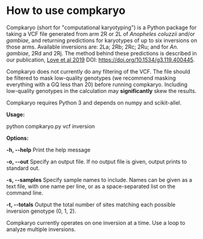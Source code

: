 # How to use compkaryo

Compkaryo (short for "computational karyotyping") is a Python package for taking a VCF file generated from arm 2R or 2L of _Anopheles coluzzii_ and/or _gambiae_, and returning predictions for karyotypes of up to six inversions on those arms. Available inversions are: 2La; 2Rb; 2Rc; 2Ru; and for _An. gambiae_, 2Rd and 2Rj. The method behind these predictions is described in our publication, <a href=https://doi.org/10.1534/g3.119.400445>Love et al 2019</a> DOI: https://doi.org/10.1534/g3.119.400445.

Compkaryo does not currently do any filtering of the VCF. The file should be filtered to mask low-quality genotypes (we recommend masking everything with a GQ less than 20) before running compkaryo. Including low-quality genotypes in the calculation may __significantly__ skew the results.

Compkaryo requires Python 3 and depends on numpy and scikit-allel.

__Usage:__

python compkaryo.py vcf inversion

__Options:__

__-h, --help__      Print the help message

__-o, --out__      Specify an output file. If no output file is given, output prints to standard out.

__-s, --samples__   Specify sample names to include. Names can be given as a text file, with one name per line, or as a space-separated list on the command line.

__-t, --totals__    Output the total number of sites matching each possible inversion genotype (0, 1, 2).

 

Compkaryo currently operates on one inversion at a time. Use a loop to analyze multiple inversions.
